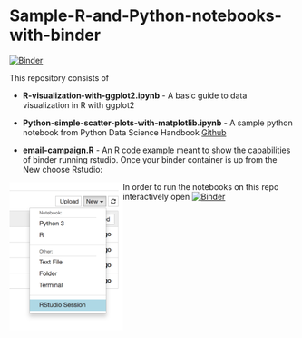 # Sample-R-and-Python-notebooks-with-binder

[![Binder](https://mybinder.org/badge.svg)](https://mybinder.org/v2/gh/soltaniehha/Sample-R-and-Python-notebooks-with-binder/master)

This repository consists of

* **R-visualization-with-ggplot2.ipynb** - A basic guide to data visualization in R with ggplot2

* **Python-simple-scatter-plots-with-matplotlib.ipynb** - A sample python notebook from Python Data Science Handbook [Github](https://github.com/jakevdp/PythonDataScienceHandbook)

* **email-campaign.R** - An R code example meant to show the capabilities of binder running rstudio. Once your binder container is up from the New choose Rstudio:

<img src="https://github.com/soltaniehha/Sample-R-and-Python-notebooks-with-binder/blob/master/binder/rstudio_ui.png?raw=true " width="200px" style="float: left">

In order to run the notebooks on this repo interactively open [![Binder](https://mybinder.org/badge.svg)](https://mybinder.org/v2/gh/soltaniehha/Sample-R-and-Python-notebooks-with-binder/master)

